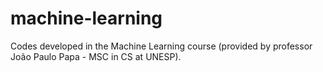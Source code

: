 # machine-learning
Codes developed in the Machine Learning course (provided by professor João Paulo Papa - MSC in CS at UNESP).
